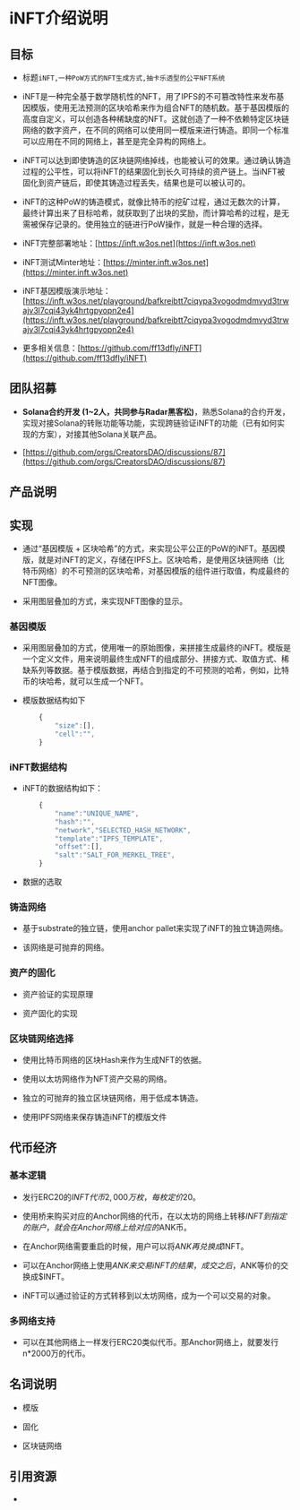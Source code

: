 # iNFT介绍说明

## 目标

* 标题`iNFT,一种PoW方式的NFT生成方式,抽卡乐透型的公平NFT系统`

* iNFT是一种完全基于数学随机性的NFT，用了IPFS的不可篡改特性来发布基因模版，使用无法预测的区块哈希来作为组合NFT的随机数。基于基因模版的高度自定义，可以创造各种稀缺度的NFT。这就创造了一种不依赖特定区块链网络的数字资产，在不同的网络可以使用同一模版来进行铸造。即同一个标准可以应用在不同的网络上，甚至是完全异构的网络上。

* iNFT可以达到即使铸造的区块链网络掉线，也能被认可的效果。通过确认铸造过程的公平性，可以将iNFT的结果固化到长久可持续的资产链上。当iNFT被固化到资产链后，即使其铸造过程丢失，结果也是可以被认可的。

* iNFT的这种PoW的铸造模式，就像比特币的挖矿过程，通过无数次的计算，最终计算出来了目标哈希，就获取到了出块的奖励，而计算哈希的过程，是无需被保存记录的。使用独立的链进行PoW操作，就是一种合理的选择。

* iNFT完整部署地址：[https://inft.w3os.net](https://inft.w3os.net)

* iNFT测试Minter地址：[https://minter.inft.w3os.net](https://minter.inft.w3os.net)

* iNFT基因模版演示地址：[https://inft.w3os.net/playground/bafkreibtt7ciqypa3vogodmdmvyd3trwajv3l7cqi43yk4hrtgpyopn2e4](https://inft.w3os.net/playground/bafkreibtt7ciqypa3vogodmdmvyd3trwajv3l7cqi43yk4hrtgpyopn2e4)

* 更多相关信息：[https://github.com/ff13dfly/iNFT](https://github.com/ff13dfly/iNFT)

## 团队招募

* **Solana合约开发 (1~2人，共同参与Radar黑客松)**，熟悉Solana的合约开发，实现对接Solana的转账功能等功能，实现跨链验证iNFT的功能（已有如何实现的方案），对接其他Solana关联产品。

* [https://github.com/orgs/CreatorsDAO/discussions/87](https://github.com/orgs/CreatorsDAO/discussions/87)

## 产品说明

## 实现

* 通过“基因模版 + 区块哈希”的方式，来实现公平公正的PoW的iNFT。基因模版，就是对iNFT的定义，存储在IPFS上。区块哈希，是使用区块链网络（比特币网络）的不可预测的区块哈希，对基因模版的组件进行取值，构成最终的NFT图像。

* 采用图层叠加的方式，来实现NFT图像的显示。

### 基因模版

* 采用图层叠加的方式，使用唯一的原始图像，来拼接生成最终的iNFT。模版是一个定义文件，用来说明最终生成NFT的组成部分、拼接方式、取值方式、稀缺系列等数据。基于模版数据，再结合到指定的不可预测的哈希，例如，比特币的块哈希，就可以生成一个NFT。

- 模版数据结构如下

    ```javascript
        {
            "size":[],
            "cell":"",
        }
    ```

### iNFT数据结构

- iNFT的数据结构如下：

    ```javascript
        {
            "name":"UNIQUE_NAME",
            "hash":"",
            "network","SELECTED_HASH_NETWORK",
            "template":"IPFS_TEMPLATE",
            "offset":[],
            "salt":"SALT_FOR_MERKEL_TREE",
        }
    ```

- 数据的选取

### 铸造网络

- 基于substrate的独立链，使用anchor pallet来实现了iNFT的独立铸造网络。

- 该网络是可抛弃的网络。

### 资产的固化

- 资产验证的实现原理

- 资产固化的实现

### 区块链网络选择

- 使用比特币网络的区块Hash来作为生成NFT的依据。

- 使用以太坊网络作为NFT资产交易的网络。

- 独立的可抛弃的独立区块链网络，用于低成本铸造。

- 使用IPFS网络来保存铸造iNFT的模版文件

## 代币经济

### 基本逻辑

- 发行ERC20的$INFT代币2,000万枚，每枚定价$20。

- 使用桥来购买对应的Anchor网络的代币，在以太坊的网络上转移$INFT到指定的账户，就会在Anchor网络上给对应的$ANK币。

- 在Anchor网络需要重启的时候，用户可以将$ANK再兑换成$INFT。

- 可以在Anchor网络上使用$ANK来交易iNFT的结果，成交之后，$ANK等价的交换成$INFT。

- iNFT可以通过验证的方式转移到以太坊网络，成为一个可以交易的对象。

### 多网络支持

- 可以在其他网络上一样发行ERC20类似代币。那Anchor网络上，就要发行n*2000万的代币。

## 名词说明

- 模版

- 固化

- 区块链网络

## 引用资源

- []()